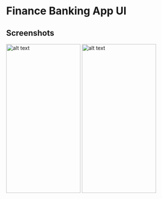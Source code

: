 # Finance Banking App UI

## Screenshots
<img src="https://github.com/zahid852/Flutter_Finance_Banking_App_UI/assets/106549154/ae25ab5e-48bd-4c15-bf1c-12480638cd5a" alt="alt text" width="200" height="400">
<img src="https://github.com/zahid852/Flutter_Finance_Banking_App_UI/assets/106549154/efc8d375-3e6c-4172-bef8-68494f4b2bd8" alt="alt text" width="200" height="400">



